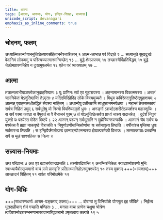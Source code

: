 ```yaml
---
title: आत्मा
tags: [आत्मा, आनन्दः, योगः, इन्द्रिय-निग्रहः, सन्न्यासः]
unicode_script: devanagari
emphasis_as_inline_comments: true
---
```

## चोदनम्, फलम्
अध्यात्मिकान्योगाननुतिष्ठेन्न्यायसंहिताननैश्चारिकान् १ आत्म-लाभान्न परं विद्यते २ …  सत्यानृते सुखदुःखे वेदानिमं लोकममुं च परित्यज्यात्मानमन्विच्छेत् १३ … बुद्धे क्षेमप्रापणम् १४ तच्छास्त्रैर्विप्रतिषिद्धम् १५ बुद्धे चेत्क्षेमप्रापणमिहैव न दुःखमुपलभेत १६ एतेन परं व्याख्यातम् १७  … 

## आत्मा
तत्रात्मलाभीयाञ्श्लोकानुदाहरिष्यामः ३ पूः प्राणिनः सर्व एव गुहाशयस्य । अहन्यमानस्य विकल्मषस्य । अचलं चलनिकेतं येऽनुतिष्ठन्ति तेऽमृताः ४ यदिदमिदिहेदिह लोके विषयमुच्यते । विधूय कविरेतदनुतिष्ठेद्गुहाशयम् ५ आत्मन्न् एवाहमलब्ध्वैतद्धितं सेवस्व नाहितम् । अथान्येषु प्रतीच्छामि साधुष्ठानमनपेक्षया । महान्तं तेजसस्कायं सर्वत्र निहितं प्रभुम् ६ सर्वभूतेषु यो नित्यो विपश्चिदमृतो ध्रुवः । अनङ्गो ऽशब्दोऽशरीरोऽस्पर्शश्च महाञ्शुचिः । स सर्वं परमा काष्ठा स वैषुवतं स वै वैभाजनं पुरम् ७ तं योऽनुतिष्ठेत्सर्वत्र प्राध्वं चास्य सदाचरेत् । दुर्दर्शं निपुणं युक्तो यः पश्येत्स मोदेत विष्टपे ८ २२ आत्मन् पश्यन् सर्वभूतानि न मुह्येच्चिन्तयन्कविः । आत्मानं चैव सर्वत्र यः पश्येत्स वै ब्रह्मा नाकपृष्ठे विराजति १ निपुणोऽणीयान्बिसोर्णाया यः सर्वमावृत्य तिष्ठति । वर्षीयांश्च पृथिव्या ध्रुवः सर्वमारभ्य तिष्ठति । स इन्द्रियैर्जगतोऽस्य ज्ञानादन्योऽनन्यस्य ज्ञेयात्परमेष्ठी विभाजः । तस्मात्कायाः प्रभवन्ति सर्वे स मूलं शाश्वतिकः स नित्यः २

## सन्न्यास-नियमाः
अथ परिव्राजः ७ अत एव ब्रह्मचर्यवान्प्रव्रजति ८ तस्योपदिशन्ति ९ अनग्निरनिकेतः स्यादशर्माशरणो मुनिः स्वाध्यायैवोत्सृजमानो वाचं ग्रामे प्राणवृत्तिं प्रतिलभ्यानिहोऽनमुत्रश्चरेत् १० तस्य मुक्तम् +++(=त्यक्तम्)+++ आच्छादनं विहितम् ११ सर्वतः परिमोक्षमेके १२

## योग-विधिः
+++(साधारणधर्माः आश्रम-पङ्क्ताव् उक्ताः)+++ … दोषाणां तु विनिर्घातो योगमूल इह जीविते । निर्हृत्य भूतदाहीयान् क्षेमं गच्छति पण्डितः ३ … मनसा वाचा प्राणेन चक्षुषा श्रोत्रेण त्वक्शिश्नोदरारम्भनणानास्रावान्परिवृञ्जानो ऽमृतत्वाय कल्पते १९ ५
